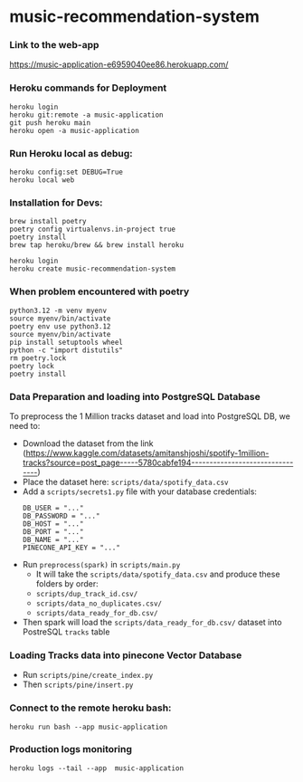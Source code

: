 # music-recommendation-system

### Link to the web-app
https://music-application-e6959040ee86.herokuapp.com/

### Heroku commands for Deployment
```
heroku login
heroku git:remote -a music-application
git push heroku main
heroku open -a music-application
```

### Run Heroku local as debug:
````
heroku config:set DEBUG=True
heroku local web
````

### Installation for Devs:
````
brew install poetry
poetry config virtualenvs.in-project true 
poetry install
brew tap heroku/brew && brew install heroku

heroku login
heroku create music-recommendation-system
````

### When problem encountered with poetry
````
python3.12 -m venv myenv
source myenv/bin/activate
poetry env use python3.12
source myenv/bin/activate
pip install setuptools wheel
python -c "import distutils"
rm poetry.lock
poetry lock
poetry install
````

### Data Preparation and loading into PostgreSQL Database
To preprocess the 1 Million tracks dataset and load into PostgreSQL DB, we need to:

- Download the dataset from the link (https://www.kaggle.com/datasets/amitanshjoshi/spotify-1million-tracks?source=post_page-----5780cabfe194--------------------------------)
- Place the dataset here: `scripts/data/spotify_data.csv`
- Add a `scripts/secrets1.py` file with your database credentials:
  ```
  DB_USER = "..."
  DB_PASSWORD = "..."
  DB_HOST = "..."
  DB_PORT = "..."
  DB_NAME = "..."
  PINECONE_API_KEY = "..."
  ```
- Run `preprocess(spark)` in `scripts/main.py`
  - It will take the `scripts/data/spotify_data.csv` and produce these folders by order:
  - `scripts/dup_track_id.csv/`
  - `scripts/data_no_duplicates.csv/`
  - `scripts/data_ready_for_db.csv/`
- Then spark will load the `scripts/data_ready_for_db.csv/` dataset into PostreSQL `tracks` table

### Loading Tracks data into pinecone Vector Database
- Run `scripts/pine/create_index.py`
- Then `scripts/pine/insert.py`

### Connect to the remote heroku bash:
````
heroku run bash --app music-application
````

### Production logs monitoring
````
heroku logs --tail --app  music-application
````